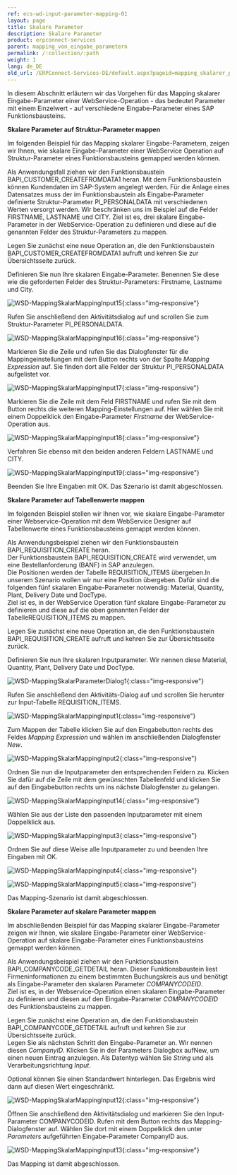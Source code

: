 ```yaml
---
ref: ecs-wd-input-parameter-mapping-01
layout: page
title: Skalare Parameter
description: Skalare Parameter
product: erpconnect-services
parent: mapping_von_eingabe_parametern
permalink: /:collection/:path
weight: 1
lang: de_DE
old_url: /ERPConnect-Services-DE/default.aspx?pageid=mapping_skalarer_parameter
---
```


In diesem Abschnitt erläutern wir das Vorgehen für das Mapping skalarer Eingabe-Parameter einer WebService-Operation - das bedeutet Parameter mit einem Einzelwert - auf verschiedene Eingabe-Parameter eines SAP Funktionsbausteins. 

**Skalare Parameter auf Struktur-Parameter mappen**

Im folgenden Beispiel für das Mapping skalarer Eingabe-Parametern, zeigen wir Ihnen, wie skalare Eingabe-Parameter einer WebService Operation auf Struktur-Parameter eines Funktionsbausteins gemapped werden können. 

Als Anwendungsfall ziehen wir den Funktionsbaustein BAPI_CUSTOMER_CREATEFROMDATA1 heran. Mit dem Funktionsbaustein können Kundendaten im SAP-System angelegt werden. Für die Anlage eines Datensatzes muss der im Funktionsbaustein als Eingabe-Parameter definierte Struktur-Parameter PI_PERSONALDATA mit verschiedenen Werten versorgt werden. Wir beschränken uns im Beispiel auf die Felder FIRSTNAME, LASTNAME und CITY. 
Ziel ist es, drei skalare Eingabe-Parameter in der WebService-Operation zu definieren und diese auf die genannten Felder des Struktur-Parameters zu mappen. 

Legen Sie zunächst eine neue Operation an, die den Funktionsbaustein BAPI_CUSTOMER_CREATEFROMDATA1 aufruft und kehren Sie zur Übersichtsseite zurück.

Definieren Sie nun Ihre skalaren Eingabe-Parameter. Benennen Sie diese wie die geforderten Felder des Struktur-Parameters: Firstname, Lastname und City.    

![WSD-MappingSkalarMappingInput15](/img/content/WSD-MappingSkalarMappingInput15.png){:class="img-responsive"}

Rufen Sie anschließend den Aktivitätsdialog auf und scrollen Sie zum Struktur-Parameter PI_PERSONALDATA.

![WSD-MappingSkalarMappingInput16](/img/content/WSD-MappingSkalarMappingInput16.png){:class="img-responsive"}

Markieren Sie die Zeile und rufen Sie das Dialogfenster für die Mappingeinstellungen mit dem Button rechts von der Spalte *Mapping Expression* auf. Sie finden dort alle Felder der Struktur PI_PERSONALDATA aufgelistet vor.

![WSD-MappingSkalarMappingInput17](/img/content/WSD-MappingSkalarMappingInput17.png){:class="img-responsive"}

Markieren Sie die Zeile mit dem Feld FIRSTNAME und rufen Sie mit dem Button rechts die weiteren Mapping-Einstellungen auf. Hier wählen Sie mit einem Doppelklick den Eingabe-Parameter *Firstname* der WebService-Operation aus. 

![WSD-MappingSkalarMappingInput18](/img/content/WSD-MappingSkalarMappingInput18.png){:class="img-responsive"}

Verfahren Sie ebenso mit den beiden anderen Feldern LASTNAME und CITY. 

![WSD-MappingSkalarMappingInput19](/img/content/WSD-MappingSkalarMappingInput19.png){:class="img-responsive"}

Beenden Sie Ihre Eingaben mit OK. Das Szenario ist damit abgeschlossen. 


**Skalare Parameter auf Tabellenwerte mappen**

Im folgenden Beispiel stellen wir Ihnen vor, wie skalare Eingabe-Parameter einer Webservice-Operation mit dem WebService Designer auf Tabellenwerte eines Funktionsbausteins gemappt werden können. 

Als Anwendungsbeispiel ziehen wir den Funktionsbaustein BAPI_REQUISITION_CREATE heran. <br> 
Der Funktionsbaustein BAPI_REQUISITION_CREATE wird verwendet, um eine Bestellanforderung (BANF) in SAP anzulegen. <br>
Die Positionen werden der Tabelle REQUISITION_ITEMS übergeben.In unserem Szenario wollen wir nur eine Position übergeben. Dafür sind die folgenden fünf skalaren Eingabe-Parameter notwendig: Material, Quantity, Plant, Delivery Date und DocType.<br>
Ziel ist es, in der WebService Operation fünf skalare Eingabe-Parameter zu definieren und diese auf die oben genannten Felder der TabelleREQUISITION_ITEMS zu mappen. 

Legen Sie zunächst eine neue Operation an, die den Funktionsbaustein BAPI_REQUISITION_CREATE aufruft und kehren Sie zur Übersichtsseite zurück.

Definieren Sie nun Ihre skalaren Inputparameter.  Wir nennen diese Material, Quantity, Plant, Delivery Date und DocType. 

![WSD-MappingSkalarParameterDialog1](/img/content/WSD-MappingSkalarParameterDialog1.png){:class="img-responsive"}

Rufen Sie anschließend den Aktivitäts-Dialog auf und scrollen Sie herunter zur Input-Tabelle REQUISITION_ITEMS.

![WSD-MappingSkalarMappingInput1](/img/content/WSD-MappingSkalarMappingInput1.png){:class="img-responsive"}

Zum Mappen der Tabelle klicken Sie auf den Eingabebutton rechts des Feldes *Mapping Expression* und wählen im anschließenden Dialogfenster *New*. 

![WSD-MappingSkalarMappingInput2](/img/content/WSD-MappingSkalarMappingInput2.png){:class="img-responsive"}

Ordnen Sie nun die Inputparameter den entsprechenden Feldern zu. Klicken Sie dafür auf die Zeile mit dem gewünschten Tabellenfeld und klicken Sie auf den Eingabebutton rechts um ins nächste Dialogfenster zu gelangen. 

![WSD-MappingSkalarMappingInput14](/img/content/WSD-MappingSkalarMappingInput14.png){:class="img-responsive"}

Wählen Sie aus der Liste den passenden Inputparameter mit einem Doppelklick aus.

![WSD-MappingSkalarMappingInput3](/img/content/WSD-MappingSkalarMappingInput3.png){:class="img-responsive"}

Ordnen Sie auf diese Weise alle Inputparameter zu und beenden Ihre Eingaben mit OK.

![WSD-MappingSkalarMappingInput4](/img/content/WSD-MappingSkalarMappingInput4.png){:class="img-responsive"}

![WSD-MappingSkalarMappingInput5](/img/content/WSD-MappingSkalarMappingInput5.png){:class="img-responsive"}

Das Mapping-Szenario ist damit abgeschlossen.  


**Skalare Parameter auf skalare Parameter mappen**

Im abschließenden Beispiel für das Mapping skalarer Eingabe-Parameter zeigen wir Ihnen, wie skalare Eingabe-Parameter einer WebService-Operation auf skalare Eingabe-Parameter eines Funktionsbausteins gemappt werden können. 

Als Anwendungsbeispiel ziehen wir den Funktionsbaustein BAPI_COMPANYCODE_GETDETAIL heran. Dieser Funktionsbaustein liest Firmeninformationen zu einem bestimmten Buchungskreis aus und benötigt als Eingabe-Parameter den skalaren Parameter *COMPANYCODEID*.<br> 
Ziel ist es, in der Webservice-Operation einen skalaren Eingabe-Parameter zu definieren und diesen auf den Eingabe-Parameter *COMPANYCODEID* des Funktionsbausteins zu mappen.

Legen Sie zunächst eine Operation an, die den Funktionsbaustein BAPI_COMPANYCODE_GETDETAIL aufruft und kehren Sie zur Übersichtsseite zurück. <br>
Legen Sie als nächsten Schritt den Eingabe-Parameter an. Wir nennen diesen *CompanyID*. Klicken Sie in der Parameters Dialogbox aufNew, um einen neuen Eintrag anzulegen. Als Datentyp wählen Sie *String* und als Verarbeitungsrichtung *Input*.  

Optional können Sie einen Standardwert hinterlegen. Das Ergebnis wird dann auf diesen Wert eingeschränkt.   

![WSD-MappingSkalarMappingInput12](/img/content/WSD-MappingSkalarMappingInput12.png){:class="img-responsive"}

Öffnen Sie anschließend den Aktivitätsdialog und markieren Sie den Input-Parameter COMPANYCODEID. Rufen mit dem Button rechts das Mapping-Dialogfenster auf. Wählen Sie dort mit einem Doppelklick den unter *Parameters* aufgeführten Eingabe-Parameter CompanyID aus. 

![WSD-MappingSkalarMappingInput13](/img/content/WSD-MappingSkalarMappingInput13.png){:class="img-responsive"}

Das Mapping ist damit abgeschlossen. 
